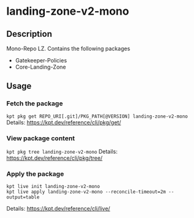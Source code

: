 # landing-zone-v2-mono

## Description
Mono-Repo LZ. Contains the following packages
- Gatekeeper-Policies
- Core-Landing-Zone

## Usage

### Fetch the package
`kpt pkg get REPO_URI[.git]/PKG_PATH[@VERSION] landing-zone-v2-mono`
Details: https://kpt.dev/reference/cli/pkg/get/

### View package content
`kpt pkg tree landing-zone-v2-mono`
Details: https://kpt.dev/reference/cli/pkg/tree/

### Apply the package
```
kpt live init landing-zone-v2-mono
kpt live apply landing-zone-v2-mono --reconcile-timeout=2m --output=table
```
Details: https://kpt.dev/reference/cli/live/
